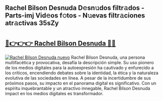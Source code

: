 ## Rachel Bilson Desnuda D𝚎sn𝚞dos filtr𝚊dos - Parts-imj Vid𝚎os f𝚘tos - N𝚞evas filtr𝚊ciones atr𝚊ctivas 35sZy

# <h2><a href="http://mb9gioc.tromn.icu/?c=Rachel+Bilson+Desnuda">🔗👉👉👉 Rachel Bilson Desnuda 🔗🔗</a></h2>

[![Rachel Bilson Desnuda nuevo](https://i.imgur.com/pEAQMta.gif)](http://mb9gioc.tromn.icu/?c=Rachel+Bilson+Desnuda)
Rachel Bilson Desnuda, una persona multifacética y provocativa, desafía la descripción simple. Su uso pionero de los medios digitales para la autoexpresión ha cautivado y enfurecido a los críticos, encendiendo debates sobre la identidad, la ética y la naturaleza evolutiva de las sociedades en línea. A pesar de la incertidumbre de sus próximos pasos, su impacto en el panorama digital es significativo. Con un espíritu inquebrantable y un atractivo innegable, Rachel Bilson Desnuda impact en los medios digitales es transformador.
